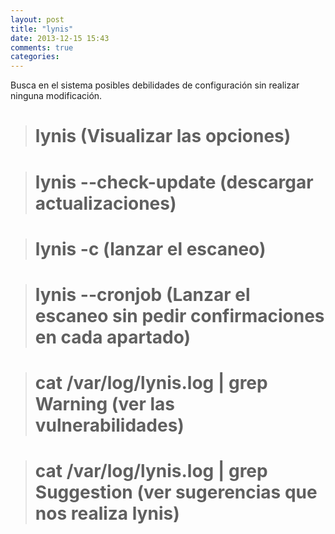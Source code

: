 ```yaml
---
layout: post
title: "lynis"
date: 2013-12-15 15:43
comments: true
categories: 
---
```

Busca en el sistema posibles debilidades de configuración sin realizar ninguna modificación.

># lynis      (Visualizar las opciones)

># lynis --check-update    (descargar actualizaciones)

># lynis -c      (lanzar el escaneo)

># lynis --cronjob (Lanzar el escaneo sin pedir confirmaciones en cada apartado)

># cat /var/log/lynis.log | grep Warning (ver las vulnerabilidades)

># cat /var/log/lynis.log | grep Suggestion (ver sugerencias que nos realiza lynis)

